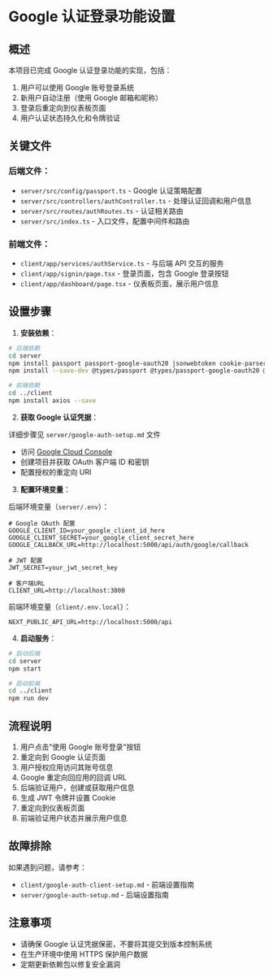 # Google 认证登录功能设置

## 概述

本项目已完成 Google 认证登录功能的实现，包括：

1. 用户可以使用 Google 账号登录系统
2. 新用户自动注册（使用 Google 邮箱和昵称）
3. 登录后重定向到仪表板页面
4. 用户认证状态持久化和令牌验证

## 关键文件

### 后端文件：

- `server/src/config/passport.ts` - Google 认证策略配置
- `server/src/controllers/authController.ts` - 处理认证回调和用户信息
- `server/src/routes/authRoutes.ts` - 认证相关路由
- `server/src/index.ts` - 入口文件，配置中间件和路由

### 前端文件：

- `client/app/services/authService.ts` - 与后端 API 交互的服务
- `client/app/signin/page.tsx` - 登录页面，包含 Google 登录按钮
- `client/app/dashboard/page.tsx` - 仪表板页面，展示用户信息

## 设置步骤

1. **安装依赖**：

```bash
# 后端依赖
cd server
npm install passport passport-google-oauth20 jsonwebtoken cookie-parser --save
npm install --save-dev @types/passport @types/passport-google-oauth20 @types/jsonwebtoken @types/cookie-parser

# 前端依赖
cd ../client
npm install axios --save
```

2. **获取 Google 认证凭据**：

详细步骤见 `server/google-auth-setup.md` 文件

- 访问 [Google Cloud Console](https://console.cloud.google.com/)
- 创建项目并获取 OAuth 客户端 ID 和密钥
- 配置授权的重定向 URI

3. **配置环境变量**：

后端环境变量（`server/.env`）：

```
# Google OAuth 配置
GOOGLE_CLIENT_ID=your_google_client_id_here
GOOGLE_CLIENT_SECRET=your_google_client_secret_here
GOOGLE_CALLBACK_URL=http://localhost:5000/api/auth/google/callback

# JWT 配置
JWT_SECRET=your_jwt_secret_key

# 客户端URL
CLIENT_URL=http://localhost:3000
```

前端环境变量（`client/.env.local`）：

```
NEXT_PUBLIC_API_URL=http://localhost:5000/api
```

4. **启动服务**：

```bash
# 启动后端
cd server
npm start

# 启动前端
cd ../client
npm run dev
```

## 流程说明

1. 用户点击"使用 Google 账号登录"按钮
2. 重定向到 Google 认证页面
3. 用户授权应用访问其账号信息
4. Google 重定向回应用的回调 URL
5. 后端验证用户，创建或获取用户信息
6. 生成 JWT 令牌并设置 Cookie
7. 重定向到仪表板页面
8. 前端验证用户状态并展示用户信息

## 故障排除

如果遇到问题，请参考：
- `client/google-auth-client-setup.md` - 前端设置指南
- `server/google-auth-setup.md` - 后端设置指南

## 注意事项

- 请确保 Google 认证凭据保密，不要将其提交到版本控制系统
- 在生产环境中使用 HTTPS 保护用户数据
- 定期更新依赖包以修复安全漏洞 